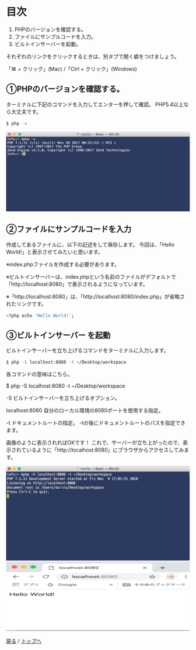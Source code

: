 # 目次
1. PHPのバージョンを確認する。
1. ファイルにサンプルコードを入力。
1. ビルトインサーバーを起動。

それぞれのリンクをクリックするときは、別タブで開く癖をつけましょう。

「⌘ + クリック」(Mac) /「Ctrl + クリック」(Windows)


## ①PHPのバージョンを確認する。
ターミナルに下記のコマンドを入力してエンターを押して確認。
PHP5.4以上なら大丈夫です。

```bash
$ php -v
```
![php-vコマンド結果](images/php-v_pic.png)

## ②ファイルにサンプルコードを入力
作成してあるファイルに、以下の記述をして保存します。
今回は、「Hello World!」と表示させてみたいと思います。
 
※index.phpファイルを作成する必要があります。

※ビルトインサーバーは、index.phpという名前のファイルがデフォルトで「http://localhost:8080」で表示されるようになっています。

※「http://localhost:8080」は、「http://localhost:8080/index.php」が省略されたリンクです。

```bash
<?php echo 'Hello World!';
```


## ③ビルトインサーバー を起動
ビルトインサーバーを立ち上げるコマンドをターミナルに入力します。

```bash
$ php -S localhost:8080 -t ~/Desktop/workspace
```
各コマンドの意味はこちら。

$ php -S localhost:8080 -t ~/Desktop/workspace

-S
ビルトインサーバーを立ち上げるオプション。

localhost:8080
自分のローカル環境の8080ポートを使用する指定。

-t
ドキュメントルートの指定。
-tの後にドキュメントルートのパスを指定できます。

画像のように表示されればOKです！
これで、サーバーが立ち上がったので、表示されているように「http://localhost:8080」にブラウザからアクセスしてみます。

![php-vコマンド結果](images/localhost_8080_pic.png)
![php-vコマンド結果](images/localhost_8080_page_pic.png)


[戻る](/web_application/index.md) /
[トップへ](/README.md)